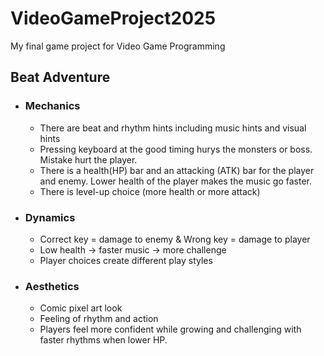# VideoGameProject2025
My final game project for Video Game Programming

## Beat Adventure
- ### Mechanics
  - There are beat and rhythm hints including music hints and visual hints 
  - Pressing keyboard at the good timing hurys the monsters or boss. Mistake hurt the player.
  - There is a health(HP) bar and an attacking (ATK) bar for the player and enemy. Lower health of the player makes the music go faster.
  - There is level-up choice (more health or more attack)  

- ### Dynamics  
  - Correct key = damage to enemy & Wrong key = damage to player  
  - Low health → faster music → more challenge  
  - Player choices create different play styles  

- ### Aesthetics 
  - Comic pixel art look  
  - Feeling of rhythm and action  
  - Players feel more confident while growing and challenging with faster rhythms when lower HP.
 
